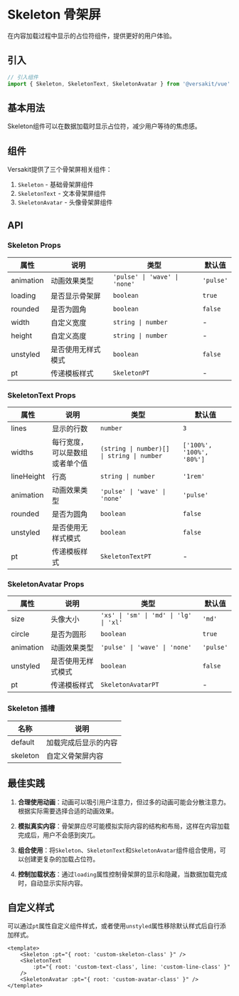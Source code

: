 # Skeleton 骨架屏

在内容加载过程中显示的占位符组件，提供更好的用户体验。

<Link link="https://versakit.github.io/Versakit-Vue/storybook/?path=/story/组件-skeleton-骨架屏--basic"/>

## 引入

```typescript
// 引入组件
import { Skeleton, SkeletonText, SkeletonAvatar } from '@versakit/vue'
```

## 基本用法

Skeleton组件可以在数据加载时显示占位符，减少用户等待的焦虑感。

<demo vue="./example/index.vue" />

## 组件

Versakit提供了三个骨架屏相关组件：

1. `Skeleton` - 基础骨架屏组件
2. `SkeletonText` - 文本骨架屏组件
3. `SkeletonAvatar` - 头像骨架屏组件

## API

### Skeleton Props

| 属性      | 说明               | 类型                          | 默认值    |
| --------- | ------------------ | ----------------------------- | --------- |
| animation | 动画效果类型       | `'pulse' \| 'wave' \| 'none'` | `'pulse'` |
| loading   | 是否显示骨架屏     | `boolean`                     | `true`    |
| rounded   | 是否为圆角         | `boolean`                     | `false`   |
| width     | 自定义宽度         | `string \| number`            | -         |
| height    | 自定义高度         | `string \| number`            | -         |
| unstyled  | 是否使用无样式模式 | `boolean`                     | `false`   |
| pt        | 传递模板样式       | `SkeletonPT`                  | -         |

### SkeletonText Props

| 属性       | 说明                           | 类型                                       | 默认值                    |
| ---------- | ------------------------------ | ------------------------------------------ | ------------------------- |
| lines      | 显示的行数                     | `number`                                   | `3`                       |
| widths     | 每行宽度，可以是数组或者单个值 | `(string \| number)[] \| string \| number` | `['100%', '100%', '80%']` |
| lineHeight | 行高                           | `string \| number`                         | `'1rem'`                  |
| animation  | 动画效果类型                   | `'pulse' \| 'wave' \| 'none'`              | `'pulse'`                 |
| rounded    | 是否为圆角                     | `boolean`                                  | `false`                   |
| unstyled   | 是否使用无样式模式             | `boolean`                                  | `false`                   |
| pt         | 传递模板样式                   | `SkeletonTextPT`                           | -                         |

### SkeletonAvatar Props

| 属性      | 说明               | 类型                                   | 默认值    |
| --------- | ------------------ | -------------------------------------- | --------- |
| size      | 头像大小           | `'xs' \| 'sm' \| 'md' \| 'lg' \| 'xl'` | `'md'`    |
| circle    | 是否为圆形         | `boolean`                              | `true`    |
| animation | 动画效果类型       | `'pulse' \| 'wave' \| 'none'`          | `'pulse'` |
| unstyled  | 是否使用无样式模式 | `boolean`                              | `false`   |
| pt        | 传递模板样式       | `SkeletonAvatarPT`                     | -         |

### Skeleton 插槽

| 名称     | 说明                 |
| -------- | -------------------- |
| default  | 加载完成后显示的内容 |
| skeleton | 自定义骨架屏内容     |

## 最佳实践

1. **合理使用动画**：动画可以吸引用户注意力，但过多的动画可能会分散注意力。根据实际需要选择合适的动画效果。

2. **模拟真实内容**：骨架屏应尽可能模拟实际内容的结构和布局，这样在内容加载完成后，用户不会感到突兀。

3. **组合使用**：将`Skeleton`、`SkeletonText`和`SkeletonAvatar`组件组合使用，可以创建更复杂的加载占位符。

4. **控制加载状态**：通过`loading`属性控制骨架屏的显示和隐藏，当数据加载完成时，自动显示实际内容。

## 自定义样式

可以通过`pt`属性自定义组件样式，或者使用`unstyled`属性移除默认样式后自行添加样式。

```vue
<template>
	<Skeleton :pt="{ root: 'custom-skeleton-class' }" />
	<SkeletonText
		:pt="{ root: 'custom-text-class', line: 'custom-line-class' }"
	/>
	<SkeletonAvatar :pt="{ root: 'custom-avatar-class' }" />
</template>
```
